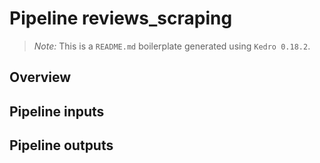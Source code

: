 # Pipeline reviews_scraping

> *Note:* This is a `README.md` boilerplate generated using `Kedro 0.18.2`.

## Overview

<!---
Please describe your modular pipeline here.
-->

## Pipeline inputs

<!---
The list of pipeline inputs.
-->

## Pipeline outputs

<!---
The list of pipeline outputs.
-->
